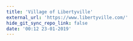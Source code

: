 ```yaml
---
title: 'Village of Libertyville'
external_url: 'https://www.libertyville.com/'
hide_git_sync_repo_link: false
date: '00:12 23-01-2019'
---
```


